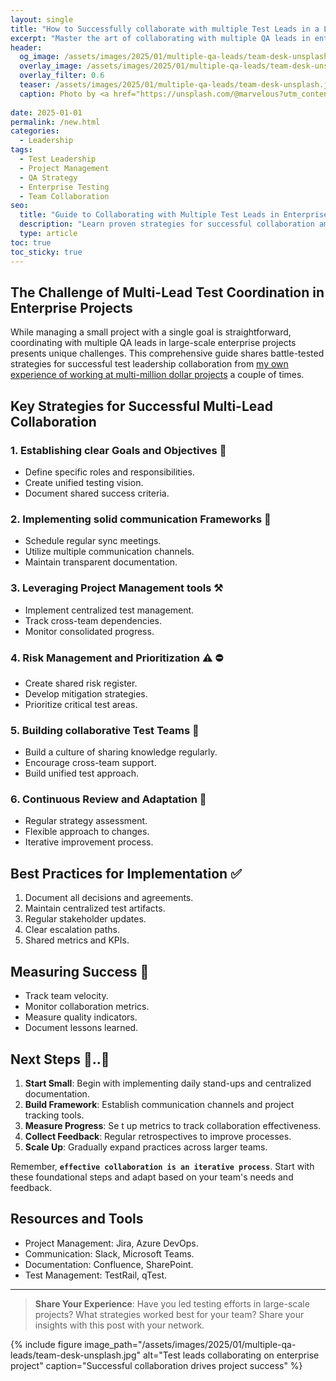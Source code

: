 ```yaml
---
layout: single
title: "How to Successfully collaborate with multiple Test Leads in a Large-Scale Projects"
excerpt: "Master the art of collaborating with multiple QA leads in enterprise projects. Learn effective strategies for test coordination, risk management and successful project delivery."
header:
  og_image: /assets/images/2025/01/multiple-qa-leads/team-desk-unsplash.jpg
  overlay_image: /assets/images/2025/01/multiple-qa-leads/team-desk-unsplash.jpg
  overlay_filter: 0.6
  teaser: /assets/images/2025/01/multiple-qa-leads/team-desk-unsplash.jpg
  caption: Photo by <a href="https://unsplash.com/@marvelous?utm_content=creditCopyText&utm_medium=referral&utm_source=unsplash">Marvin Meyer</a> on <a href="https://unsplash.com/photos/people-sitting-down-near-table-with-assorted-laptop-computers-SYTO3xs06fU?utm_content=creditCopyText&utm_medium=referral&utm_source=unsplash">Unsplash</a>
      
date: 2025-01-01
permalink: /new.html
categories:
  - Leadership
tags:
  - Test Leadership
  - Project Management
  - QA Strategy
  - Enterprise Testing
  - Team Collaboration
seo:
  title: "Guide to Collaborating with Multiple Test Leads in Enterprise Projects | QA Leadership"
  description: "Learn proven strategies for successful collaboration among test leads in large-scale projects. Includes tips on communication, risk management, and team coordination."
  type: article
toc: true
toc_sticky: true
---
```


## The Challenge of Multi-Lead Test Coordination in Enterprise Projects

While managing a small project with a single goal is straightforward, coordinating with multiple QA leads in large-scale enterprise projects presents unique challenges. This comprehensive guide shares battle-tested strategies for successful test leadership collaboration from <u>my own experience of working at multi-million dollar projects</u> a couple of times.

## Key Strategies for Successful Multi-Lead Collaboration

### 1. Establishing clear Goals and Objectives 🎯
- Define specific roles and responsibilities.
- Create unified testing vision.
- Document shared success criteria.

### 2. Implementing solid communication Frameworks 🤝
- Schedule regular sync meetings.
- Utilize multiple communication channels.
- Maintain transparent documentation.

### 3. Leveraging Project Management tools ⚒️
- Implement centralized test management.
- Track cross-team dependencies.
- Monitor consolidated progress.

### 4. Risk Management and Prioritization ⚠️ ⛔️
- Create shared risk register.
- Develop mitigation strategies.
- Prioritize critical test areas.

### 5. Building collaborative Test Teams 🙌
- Build a culture of sharing knowledge regularly.
- Encourage cross-team support.
- Build unified test approach.

### 6. Continuous Review and Adaptation 🧐
- Regular strategy assessment.
- Flexible approach to changes.
- Iterative improvement process.


## Best Practices for Implementation ✅

1. Document all decisions and agreements.
2. Maintain centralized test artifacts.
3. Regular stakeholder updates.
4. Clear escalation paths.
5. Shared metrics and KPIs.

## Measuring Success 📐

- Track team velocity.
- Monitor collaboration metrics.
- Measure quality indicators.
- Document lessons learned.

## Next Steps 🥾..🥾

1. **Start Small**: Begin with implementing daily stand-ups and centralized documentation.
2. **Build Framework**: Establish communication channels and project tracking tools.
3. **Measure Progress**: Se t up metrics to track collaboration effectiveness.
4. **Collect Feedback**: Regular retrospectives to improve processes.
5. **Scale Up**: Gradually expand practices across larger teams.

Remember, **`effective collaboration is an iterative process`**. Start with these foundational steps and adapt based on your team's needs and feedback.

## Resources and Tools

- Project Management: Jira, Azure DevOps.
- Communication: Slack, Microsoft Teams.
- Documentation: Confluence, SharePoint.
- Test Management: TestRail, qTest.

---

> **Share Your Experience**: Have you led testing efforts in large-scale projects? What strategies worked best for your team? Share your insights with this post with your network. 

{% include figure image_path="/assets/images/2025/01/multiple-qa-leads/team-desk-unsplash.jpg" alt="Test leads collaborating on enterprise project" caption="Successful collaboration drives project success" %}